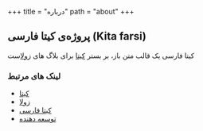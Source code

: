 +++
title = "درباره"
path = "about"
+++

## پروژه‌ی کیتا فارسی (Kita farsi)
کیتا فارسی یک قالب متن باز، بر بستر [کیتا](https://github.com/daradege/kita-farsi) برای بلاگ های [زولا](https://getzola.org/)ست

### لینک های مرتبط
- [کیتا](https://github.com/st1020/kita)
- [زولا](https://getzola.org/)
- [کیتا فارسی](https://github.com/daradege/kita-farsi)
- [توسعه دهنده](https://github.com/daradege)